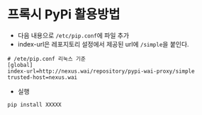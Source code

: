 # 프록시 PyPi 활용방법

- 다음 내용으로 `/etc/pip.conf`에 파일 추가
- index-url은 레포지토리 설정에서 제공된 url에 `/simple`을 붙인다.
```
# /ete/pip.conf 리눅스 기준
[global]
index-url=http://nexus.wai/repository/pypi-wai-proxy/simple
trusted-host=nexus.wai
```
- 실행
```
pip install XXXXX
```